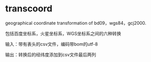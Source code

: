 # transcoord
geographical coordinate transformation of bd09，wgs84，gcj2000.

包括百度坐标系，火星坐标系，WGS坐标系之间的六种转换

输入：带有表头的csv文件，编码带bom的utf-8

输出：转换后的经纬度添加到csv文件最后两列
